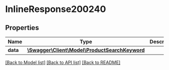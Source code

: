 # InlineResponse200240

## Properties
Name | Type | Description | Notes
------------ | ------------- | ------------- | -------------
**data** | [**\Swagger\Client\Model\ProductSearchKeyword**](ProductSearchKeyword.md) |  | [optional] 

[[Back to Model list]](../../README.md#documentation-for-models) [[Back to API list]](../../README.md#documentation-for-api-endpoints) [[Back to README]](../../README.md)

